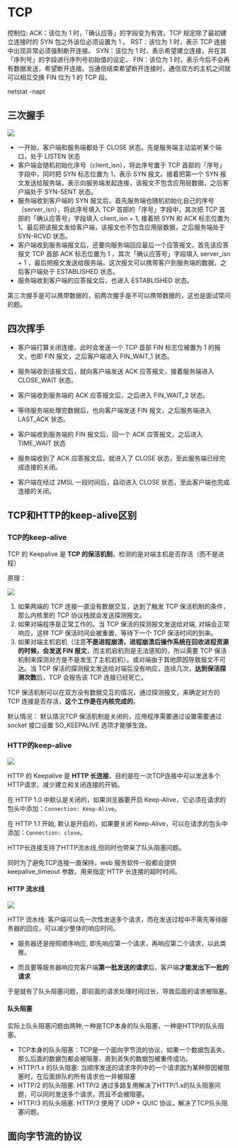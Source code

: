 
# TCP


控制位:
ACK：该位为 1 时，「确认应答」的字段变为有效，TCP 规定除了最初建立连接时的 SYN 包之外该位必须设置为 1 。
RST：该位为 1 时，表示 TCP 连接中出现异常必须强制断开连接。
SYN：该位为 1 时，表示希望建立连接，并在其「序列号」的字段进行序列号初始值的设定。
FIN：该位为 1 时，表示今后不会再有数据发送，希望断开连接。当通信结束希望断开连接时，通信双方的主机之间就可以相互交换 FIN 位为 1 的 TCP 段。


netstat -napt


## 三次握手

![](img/TCP/三次握手.png)

- 一开始，客户端和服务端都处于 CLOSE 状态。先是服务端主动监听某个端口，处于 LISTEN 状态
- 客户端会随机初始化序号（client_isn），将此序号置于 TCP 首部的「序号」字段中，同时把 SYN 标志位置为 1，表示 SYN 报文。接着把第一个 SYN 报文发送给服务端，表示向服务端发起连接，该报文不包含应用层数据，之后客户端处于 SYN-SENT 状态。
- 服务端收到客户端的 SYN 报文后，首先服务端也随机初始化自己的序号（server_isn），将此序号填入 TCP 首部的「序号」字段中，其次把 TCP 首部的「确认应答号」字段填入 client_isn + 1, 接着把 SYN 和 ACK 标志位置为 1。最后把该报文发给客户端，该报文也不包含应用层数据，之后服务端处于 SYN-RCVD 状态。
- 客户端收到服务端报文后，还要向服务端回应最后一个应答报文，首先该应答报文 TCP 首部 ACK 标志位置为 1 ，其次「确认应答号」字段填入 server_isn + 1 ，最后把报文发送给服务端，这次报文可以携带客户到服务端的数据，之后客户端处于 ESTABLISHED 状态。
- 服务端收到客户端的应答报文后，也进入 ESTABLISHED 状态。

第三次握手是可以携带数据的，前两次握手是不可以携带数据的，这也是面试常问的题。

## 四次挥手

- 客户端打算关闭连接，此时会发送一个 TCP 首部 FIN 标志位被置为 1 的报文，也即 FIN 报文，之后客户端进入 FIN_WAIT_1 状态。
- 服务端收到该报文后，就向客户端发送 ACK 应答报文，接着服务端进入 CLOSE_WAIT 状态。
- 客户端收到服务端的 ACK 应答报文后，之后进入 FIN_WAIT_2 状态。

- 等待服务端处理完数据后，也向客户端发送 FIN 报文，之后服务端进入 LAST_ACK 状态。
- 客户端收到服务端的 FIN 报文后，回一个 ACK 应答报文，之后进入 TIME_WAIT 状态
- 服务端收到了 ACK 应答报文后，就进入了 CLOSE 状态，至此服务端已经完成连接的关闭。
- 客户端在经过 2MSL 一段时间后，自动进入 CLOSE 状态，至此客户端也完成连接的关闭。


## TCP和HTTP的keep-alive区别

### TCP的keep-alive

TCP 的 Keepalive 是 **TCP 的保活机制**，检测的是对端主机是否存活（而不是进程）

原理：

![](img/TCP/TCP保活机制.png)

1. 如果两端的 TCP 连接一直没有数据交互，达到了触发 TCP 保活机制的条件，那么内核里的 TCP 协议栈就会发送探测报文。
2. 如果对端程序是正常工作的。当 TCP 保活的探测报文发送给对端, 对端会正常响应，这样 TCP 保活时间会被重置，等待下一个 TCP 保活时间的到来。
3. 如果对端主机宕机（注意**不是进程崩溃，进程崩溃后操作系统在回收进程资源的时候，会发送 FIN 报文**，而主机宕机则是无法感知的，所以需要 TCP 保活机制来探测对方是不是发生了主机宕机）。或对端由于其他原因导致报文不可达。当 TCP 保活的探测报文发送给对端后没有响应，连续几次，**达到保活探测次数**后，TCP 会报告该 TCP 连接已经死亡。

TCP 保活机制可以在双方没有数据交互的情况，通过探测报文，来确定对方的 TCP 连接是否存活，**这个工作是在内核完成的**。


默认情况：
默认情况TCP 保活机制是关闭的，应用程序需要通过设置需要通过 socket 接口设置 SO_KEEPALIVE 选项才能够生效。

### HTTP的keep-alive

![](img/TCP/HTTP长连接.png)

HTTP 的 Keepalive 是 **HTTP 长连接**，目的是在一次TCP连接中可以发送多个HTTP请求，减少建立和关闭连接的开销。


在 HTTP 1.0 中默认是关闭的，如果浏览器要开启 Keep-Alive，它必须在请求的包头中添加：`Connection: Keep-Alive`。

在 HTTP 1.1 开始, 默认是开启的，如果要关闭 Keep-Alive，可以在请求的包头中添加：`Connection: close`。

HTTP长连接支持了HTTP流水线,但同时也带来了队头阻塞问题。

同时为了避免TCP连接一直保持，web 服务软件一般都会提供 keepalive_timeout 参数，用来指定 HTTP 长连接的超时时间。

#### HTTP 流水线

![](img/TCP/HTTP流水线.png)

HTTP 流水线: 客户端可以先一次性发送多个请求，而在发送过程中不需先等待服务器的回应，可以减少整体的响应时间。

- 服务器还是按照顺序响应, 即先响应第一个请求，再响应第二个请求，以此类推。

- 而且要等服务器响应完客户端**第一批发送的请求**后，客户端**才能发出下一批的请求**

于是就有了队头阻塞问题，即前面的请求处理时间过长，导致后面的请求被阻塞。

#### 队头阻塞

实际上队头阻塞问题由两种,一种是TCP本身的队头阻塞，一种是HTTP的队头阻塞。

- TCP本身的队头阻塞：TCP是一个面向字节流的协议，如果一个数据包丢失，那么后面的数据包都会被阻塞，直到丢失的数据包被重传成功。
- HTTP/1.x 的队头阻塞: 当顺序发送的请求序列中的一个请求因为某种原因被阻塞时，在后面排队的所有请求也一并被阻塞
- HTTP/2 的队头阻塞: HTTP/2 通过多路复用解决了HTTP/1.x的队头阻塞问题，可以同时发送多个请求，而且不会被阻塞。
- HTTP/3 的队头阻塞: HTTP/3 使用了 UDP + QUIC 协议，解决了TCP队头阻塞问题。



## 面向字节流的协议





